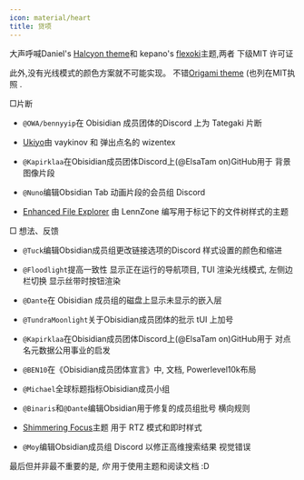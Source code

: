 ```yaml
---
icon: material/heart
title: 贷项
---
```


大声呼喊Daniel's
[Halcyon theme](https://github.com/dbarenholz/halcyon-obsidian)和
kepano's [flexoki](https://github.com/kepano/flexoki-obsidian)主题,两者
下级MIT 许可证

此外,没有光线模式的颜色方案就不可能实现。
不错[Origami theme](https://github.com/7368697661/Origami)
(也列在MIT执照
.

□片断

- `@OWA/bennyyip`在 Obisidian 成员团体的Discord 上为 Tategaki 片断

- [Ukiyo](https://github.com/technerium/obsidian-ukiyo)由 vaykinov 和
弹出点名的 wizentex

- `@Kapirklaa`在Obisidian成员团体Discord上(@ElsaTam on)GitHub用于
背景图像片段

- `@Nuno`编辑Obsidian Tab 动画片段的会员组 Discord

- [Enhanced File Explorer](https://github.com/LennZone/enhanced-file-explorer-tree)
由 LennZone 编写用于标记下的文件树样式的主题

□ 想法、反馈

- `@Tuck`编辑Obsidian成员组更改链接选项的Discord
样式设置的颜色和缩进

- `@Floodlight`提高一致性
显示正在运行的导航项目, TUI 渲染光线模式, 左侧边栏切换
显示丝带时按钮渲染

- `@Dante`在 Obisidian 成员组的磁盘上显示未显示的嵌入层

- `@TundraMoonlight`关于Obisidian成员团体的批示
tUI 上加号

- `@Kapirklaa`在Obisidian成员团体Discord上(@ElsaTam on)GitHub用于
对点名元数据公用事业的启发

- `@BEN10`在《Obisidian成员团体宣言》中,
文档, Powerlevel10k布局

- `@Michael`全球标题指标Obisidian成员小组

- `@Binaris`和`@Dante`编辑Obsidian用于修复的成员组批号
横向规则

- [Shimmering Focus](https://github.com/chrisgrieser/shimmering-focus)主题
用于 RTZ 模式和即时样式

- `@Moy`编辑Obsidian成员组 Discord 以修正高维搜索结果
视觉错误

 
最后但并非最不重要的是, *你* 用于使用主题和阅读文档 :D
